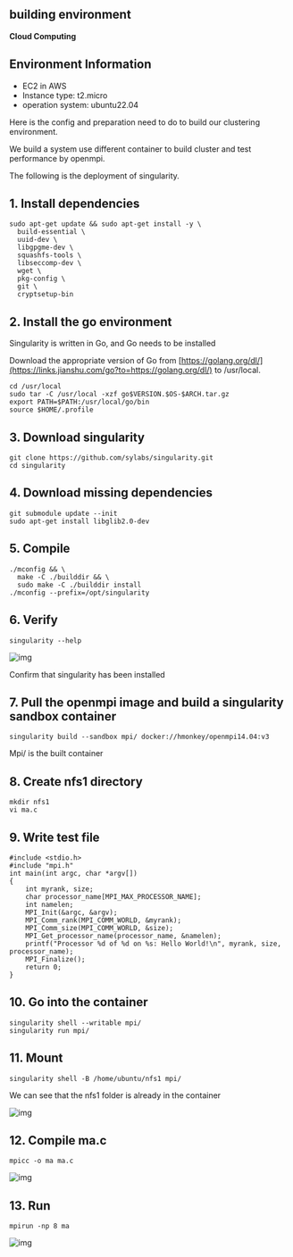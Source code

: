 

##  building environment

**Cloud Computing**

## Environment Information

- EC2 in AWS
- Instance type: t2.micro
- operation system: ubuntu22.04

Here is the config and preparation need to do to build our clustering environment.

We build a system use different container to build cluster and test performance by openmpi.

The following is the deployment of singularity.



## 1. Install dependencies

```
sudo apt-get update && sudo apt-get install -y \
  build-essential \
  uuid-dev \
  libgpgme-dev \
  squashfs-tools \
  libseccomp-dev \
  wget \
  pkg-config \
  git \
  cryptsetup-bin
```



## 2. Install the go environment

Singularity is written in Go, and Go needs to be installed

Download the appropriate version of Go from [https://golang.org/dl/](https://links.jianshu.com/go?to=https://golang.org/dl/) to /usr/local.

```
cd /usr/local
sudo tar -C /usr/local -xzf go$VERSION.$OS-$ARCH.tar.gz
export PATH=$PATH:/usr/local/go/bin
source $HOME/.profile
```



## 3. Download singularity

```
git clone https://github.com/sylabs/singularity.git
cd singularity
```



## 4. Download missing dependencies

```
git submodule update --init
sudo apt-get install libglib2.0-dev
```

 

## 5. Compile

```
./mconfig && \
  make -C ./builddir && \
  sudo make -C ./builddir install
./mconfig --prefix=/opt/singularity
```



## 6. Verify

```
singularity --help
```

![img](file:///C:\Users\hjr\AppData\Local\Temp\ksohtml10936\wps1.jpg) 

Confirm that singularity has been installed



## 7. Pull the openmpi image and build a singularity sandbox container

```
singularity build --sandbox mpi/ docker://hmonkey/openmpi14.04:v3
```

Mpi/ is the built container



## 8. Create nfs1 directory

```
mkdir nfs1
vi ma.c
```



## 9. Write test file

```
#include <stdio.h> 
#include "mpi.h" 
int main(int argc, char *argv[]) 
{ 
    int myrank, size; 
    char processor_name[MPI_MAX_PROCESSOR_NAME]; 
    int namelen; 
    MPI_Init(&argc, &argv); 
    MPI_Comm_rank(MPI_COMM_WORLD, &myrank); 
    MPI_Comm_size(MPI_COMM_WORLD, &size); 
    MPI_Get_processor_name(processor_name, &namelen); 
    printf("Processor %d of %d on %s: Hello World!\n", myrank, size, processor_name); 
    MPI_Finalize(); 
    return 0; 
} 
```



 

## 10. Go into the container

```
singularity shell --writable mpi/
singularity run mpi/
```



## 11. Mount

```
singularity shell -B /home/ubuntu/nfs1 mpi/
```

We can see that the nfs1 folder is already in the container

![img](file:///C:\Users\hjr\AppData\Local\Temp\ksohtml10936\wps3.jpg) 



## 12. Compile ma.c

```
mpicc -o ma ma.c
```

![img](file:///C:\Users\hjr\AppData\Local\Temp\ksohtml10936\wps4.jpg) 



## 13. Run

```
mpirun -np 8 ma
```

![img](file:///C:\Users\hjr\AppData\Local\Temp\ksohtml10936\wps5.jpg) 

 

 

 

 



 

 

 

 

 

 

 

 

 

 
